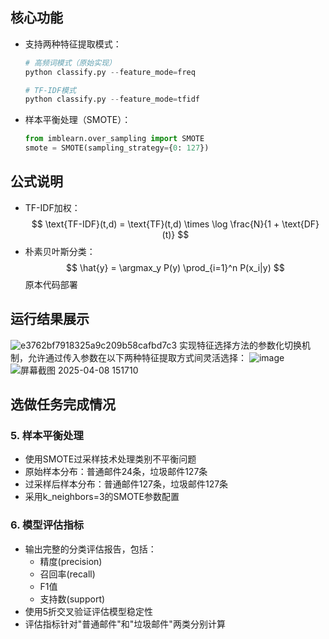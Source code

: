 ## 核心功能
- 支持两种特征提取模式：
  ```python
  # 高频词模式（原始实现）
  python classify.py --feature_mode=freq
  
  # TF-IDF模式
  python classify.py --feature_mode=tfidf
  ```
- 样本平衡处理（SMOTE）：
  ```python
  from imblearn.over_sampling import SMOTE
  smote = SMOTE(sampling_strategy={0: 127})
  ```

## 公式说明
- TF-IDF加权：  
  $$ \text{TF-IDF}(t,d) = \text{TF}(t,d) \times \log \frac{N}{1 + \text{DF}(t)} $$
- 朴素贝叶斯分类：  
  $$ \hat{y} = \argmax_y P(y) \prod_{i=1}^n P(x_i|y) $$
  原本代码部署

## 运行结果展示
![e3762bf7918325a9c209b58cafbd7c3](https://github.com/user-attachments/assets/af8e8bb4-bbd7-48a3-bdfe-76657f63873e)
实现特征选择方法的参数化切换机制，允许通过传入参数在以下两种特征提取方式间灵活选择：
![image](https://github.com/user-attachments/assets/f3249459-763e-48ad-9013-69a0617f0011)
![屏幕截图 2025-04-08 151710](https://github.com/user-attachments/assets/e1812f81-7b3d-4abe-97fd-157c4773ce8b)
## 选做任务完成情况

### 5. 样本平衡处理
- 使用SMOTE过采样技术处理类别不平衡问题
- 原始样本分布：普通邮件24条，垃圾邮件127条
- 过采样后样本分布：普通邮件127条，垃圾邮件127条
- 采用k_neighbors=3的SMOTE参数配置

### 6. 模型评估指标
- 输出完整的分类评估报告，包括：
  - 精度(precision)
  - 召回率(recall) 
  - F1值
  - 支持数(support)
- 使用5折交叉验证评估模型稳定性
- 评估指标针对"普通邮件"和"垃圾邮件"两类分别计算

